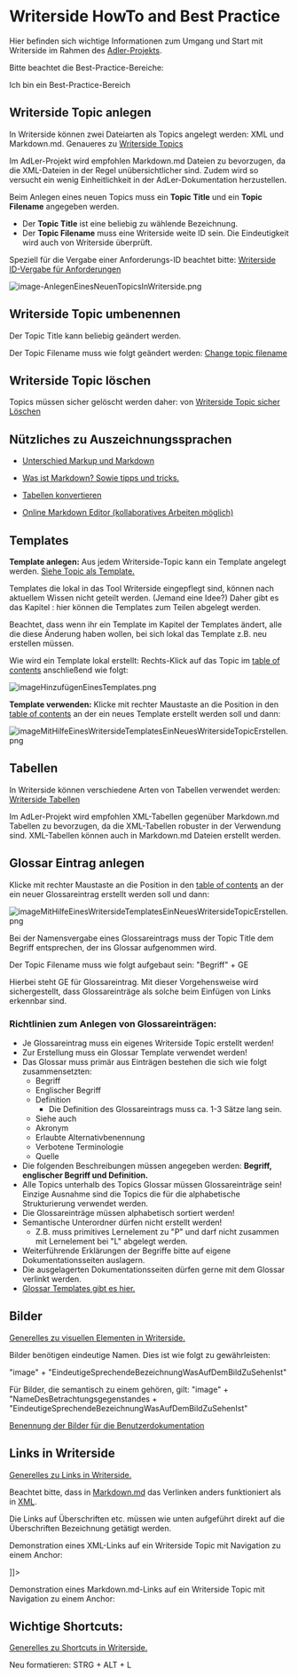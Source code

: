 # Writerside HowTo and Best Practice

Hier befinden sich wichtige Informationen zum Umgang und Start mit Writerside im Rahmen des
[Adler-Projekts](AdLer-Projekt-GE.md).

Bitte beachtet die Best-Practice-Bereiche:
<tip>
    <p>
        Ich bin ein Best-Practice-Bereich
    </p>
</tip>

## Writerside Topic anlegen

In Writerside können zwei Dateiarten als Topics angelegt werden: XML und Markdown.md.
Genaueres zu [Writerside Topics](https://www.jetbrains.com/help/writerside//topics.html)

<tip>
    <p>
        Im AdLer-Projekt wird empfohlen Markdown.md Dateien zu bevorzugen,
        da die XML-Dateien in der Regel unübersichtlicher sind. Zudem wird so versucht ein wenig
        Einheitlichkeit in der AdLer-Dokumentation herzustellen.
    </p>
</tip>



Beim Anlegen eines neuen Topics muss ein **Topic Title** und ein **Topic Filename** angegeben werden.

- Der **Topic Title** ist eine beliebig zu wählende Bezeichnung.
- Der **Topic Filename** muss eine Writerside weite ID sein. Die Eindeutigkeit wird auch von Writerside überprüft.

Speziell für die Vergabe einer Anforderungs-ID beachtet bitte:
[Writerside ID-Vergabe für Anforderungen](https://wiki.projekt-adler.eu/de/Organisation/Writerside-ID-Vergabe)

![image-AnlegenEinesNeuenTopicsInWriterside.png](image-AnlegenEinesNeuenTopicsInWriterside.png)

## Writerside Topic umbenennen

<tip>
    <p>
        Der Topic Title kann beliebig geändert werden.  
    </p>
    <p>
        Der <control>Topic Filename</control> muss wie folgt geändert werden:
        <a href="https://www.jetbrains.com/help/writerside//topics.html#change-topic-title"> 
        Change topic filename
        </a>
    </p>
</tip>

## Writerside Topic löschen

<tip>
    <p>
        Topics müssen sicher gelöscht werden daher: 
        von <a href="https://www.jetbrains.com/help/writerside//delete-a-topic.html">
        Writerside Topic sicher Löschen</a>
    </p>
</tip>

## Nützliches zu Auszeichnungssprachen

- [Unterschied Markup und Markdown](https://websiteberater.com/der-unterschied-zwischen-markup-und-markdown/)

- [Was ist Markdown? Sowie tipps und tricks.](https://markdown-syntax.de/Was-ist-Markdown/)

- [Tabellen konvertieren](https://tableconvert.com/xml-to-markdown)

- [Online Markdown Editor (kollaboratives Arbeiten möglich)](https://onlinemarkdowneditor.dev/collaboration/#docec4f8f9abf)

## Templates

**Template anlegen:**
Aus jedem Writerside-Topic kann ein Template angelegt werden.
[Siehe Topic als Template.](https://www.jetbrains.com/help/writerside//save-as-template.html)

<note>
  <p>
      Templates die lokal in das Tool Writerside eingepflegt sind, können 
      nach aktuellem Wissen nicht geteilt werden. (Jemand eine Idee?)
      Daher gibt es das Kapitel <a href="Templates.md"></a>: hier können die Templates 
      zum Teilen abgelegt werden. 
  </p>
  <warning>
      <p>
        Beachtet, dass wenn ihr ein Template im Kapitel der Templates ändert, alle die diese 
        Änderung haben wollen, bei sich lokal das Template z.B. neu erstellen müssen.
     </p>
  </warning>  
</note>

Wie wird ein Template lokal erstellt: Rechts-Klick auf das Topic im
[table of contents](https://www.jetbrains.com/help/writerside//table-of-contents.html)
anschließend wie folgt:

![imageHinzufügenEinesTemplates.png](imageHinzufügenEinesTemplates.png)

**Template verwenden:**
Klicke mit rechter Maustaste an die Position in den
[table of contents](https://www.jetbrains.com/help/writerside//table-of-contents.html)
an der ein neues Template erstellt werden soll und dann:

![imageMitHilfeEinesWritersideTemplatesEinNeuesWritersideTopicErstellen.png](imageMitHilfeEinesWritersideTemplatesEinNeuesWritersideTopicErstellen.png)

## Tabellen

In Writerside können verschiedene Arten von Tabellen verwendet werden:
[Writerside Tabellen](https://plugins.jetbrains.com/plugin/20158-writerside/docs/tables.html)

<tip>
    <p>
        Im AdLer-Projekt wird empfohlen XML-Tabellen gegenüber Markdown.md Tabellen zu bevorzugen,
        da die XML-Tabellen robuster in der Verwendung sind.
        XML-Tabellen können auch in Markdown.md Dateien erstellt werden.
    </p>
</tip>

## Glossar Eintrag anlegen

Klicke mit rechter Maustaste an die Position in den
[table of contents](https://www.jetbrains.com/help/writerside//table-of-contents.html)
an der ein neuer Glossareintrag erstellt werden soll und dann:

![imageMitHilfeEinesWritersideTemplatesEinNeuesWritersideTopicErstellen.png](imageMitHilfeEinesWritersideTemplatesEinNeuesWritersideTopicErstellen.png)

<tip>
    <p>
        Bei der Namensvergabe eines Glossareintrags muss der Topic Title
        dem Begriff entsprechen, der ins Glossar aufgenommen wird.
    </p>
    <p>
         Der Topic Filename muss wie folgt aufgebaut sein: "Begriff" + GE
    </p>
    <p>
         Hierbei steht GE für Glossareintrag. Mit dieser Vorgehensweise wird sichergestellt,
         dass Glossareinträge als solche beim Einfügen von Links erkennbar sind.
    </p>
</tip>

### Richtlinien zum Anlegen von Glossareinträgen:

- Je Glossareintrag muss ein eigenes Writerside Topic erstellt werden!
- Zur Erstellung muss ein Glossar Template verwendet werden!
- Das Glossar muss primär aus Einträgen bestehen die sich wie folgt zusammensetzten:
  - Begriff
  - Englischer Begriff
  - Definition
    - Die Definition des Glossareintrags muss ca. 1-3 Sätze lang sein.
  - Siehe auch
  - Akronym
  - Erlaubte Alternativbenennung
  - Verbotene Terminologie
  - Quelle
- Die folgenden Beschreibungen müssen angegeben werden: **Begriff, englischer Begriff und Definition.**
- Alle Topics unterhalb des Topics Glossar
  müssen Glossareinträge sein! Einzige Ausnahme sind die Topics
  die für die alphabetische Strukturierung verwendet werden.
- Die Glossareinträge müssen alphabetisch sortiert werden! 
- Semantische Unterordner dürfen nicht erstellt werden!
  - Z.B. muss primitives Lernelement zu "P" und darf nicht zusammen mit Lernelement bei "L" abgelegt werden.
- Weiterführende Erklärungen der Begriffe bitte auf eigene Dokumentationsseiten auslagern.
- Die ausgelagerten Dokumentationsseiten dürfen gerne mit dem Glossar verlinkt werden.
- [Glossar Templates gibt es hier.](Glossar-Templates.md)

## Bilder

[Generelles zu visuellen Elementen in Writerside.](https://www.jetbrains.com/help/writerside//visual-elements.html)


<tip>
    <p>
        Bilder benötigen eindeutige Namen. Dies ist wie folgt zu gewährleisten:
    </p>
    <p>
         "image" + "EindeutigeSprechendeBezeichnungWasAufDemBildZuSehenIst"
    </p>
    <p>
         Für Bilder, die semantisch zu einem <a href="Betrachtungsgegenstand-GE.md"></a> gehören, gilt:
         "image" + "NameDesBetrachtungsgegenstandes + "EindeutigeSprechendeBezeichnungWasAufDemBildZuSehenIst"
    </p>
</tip>

[Benennung der Bilder für die Benutzerdokumentation](Benutzerdoku-BestPractices.topic#benennung_dateien)

## Links in Writerside

[Generelles zu Links in Writerside.](https://www.jetbrains.com/help/writerside//links-and-references.html)

<note>
  <p>
    Beachtet bitte, dass in
    <a  href="https://www.jetbrains.com/help/writerside//links-and-references.html#markdown">
    Markdown.md</a>
    das Verlinken anders funktioniert als in 
    <a  href="https://www.jetbrains.com/help/writerside//links-and-references.html#link" >
    XML</a>.
  </p>
</note>

<tip>
  <p> Die Links auf Überschriften etc. müssen wie unten aufgeführt direkt auf die Überschriften
      Bezeichnung getätigt werden.
  </p>
  <p>Demonstration eines XML-Links auf ein Writerside Topic mit Navigation zu einem Anchor:</p>
  <code-block lang="xml">
      <![CDATA[
          <a  href="Writerside-howto-and-best-practice-BD.md"
             anchor="glossar-eintrag-anlegen"></a>
      ]]>
  </code-block>
  <p>Demonstration eines Markdown.md-Links auf ein Writerside Topic mit Navigation zu einem 
      Anchor:</p>
  <code-block lang="xml">
      <![CDATA[
        [Link auf Anchor](NameDesWritersideTopics.md#NameDesAnchors)
    ]]>
  </code-block>
</tip>

## Wichtige Shortcuts:

[Generelles zu Shortcuts in Writerside.](https://www.jetbrains.com/help/writerside//shortcuts.html)

Neu formatieren: STRG + ALT + L

